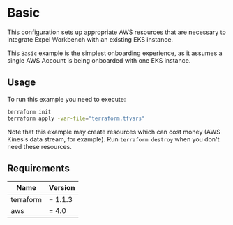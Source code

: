 # Basic

This configuration sets up appropriate AWS resources that are necessary to integrate Expel Workbench with an existing EKS instance.

This `Basic` example is the simplest onboarding experience, as it assumes a single AWS Account is being onboarded with one EKS instance.

## Usage


To run this example you need to execute:

```bash
terraform init
terraform apply -var-file="terraform.tfvars"
```

Note that this example may create resources which can cost money (AWS Kinesis data stream, for example). Run `terraform destroy` when you don't need these resources.

## Requirements

| Name | Version |
|------|---------|
| terraform | = 1.1.3 |
| aws | = 4.0 |
